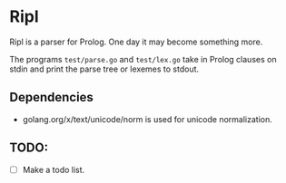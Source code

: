 Ripl
==================================================

Ripl is a parser for Prolog. One day it may become something more.

The programs `test/parse.go` and `test/lex.go` take in Prolog clauses on stdin and print the parse tree or lexemes to stdout.

Dependencies
--------------------------------------------------
- golang.org/x/text/unicode/norm is used for unicode normalization.

TODO:
--------------------------------------------------
- [ ] Make a todo list.
